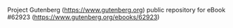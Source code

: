 Project Gutenberg (https://www.gutenberg.org) public repository for eBook #62923 (https://www.gutenberg.org/ebooks/62923)
